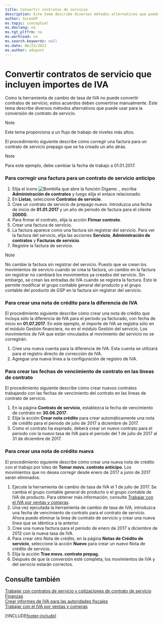 ```yaml
---
title: Convertir contratos de servicio
description: Este tema describe diversos métodos alternativos que puede usar para convertir contratos de servicio que incluyan importes de IVA.
author: SorenGP
ms.topic: conceptual
ms.devlang: na
ms.tgt_pltfrm: na
ms.workload: na
ms.search.keywords: null
ms.date: 06/23/2021
ms.author: edupont
---
```

# <a name="convert-service-contracts-that-include-vat-amounts"></a><a name="convert-service-contracts-that-include-vat-amounts"></a><a name="convert-service-contracts-that-include-vat-amounts"></a>Convertir contratos de servicio que incluyen importes de IVA
Como la herramienta de cambio de tasa de IVA no puede convertir contratos de servicio, estos acuerdos deben convertirse manualmente. Este tema describe diversos métodos alternativos que puede usar para la conversión de contrato de servicio.  

> [!NOTE]  
>  Este tema proporciona a un flujo de trabajo de niveles más altos.  

 El procedimiento siguiente describe cómo corregir una factura para un contrato de servicio prepago que se ha creado un año atrás.  

> [!NOTE]  
>  Para este ejemplo, debe cambiar la fecha de trabajo a 01.01.2017.  

### <a name="to-correct-an-invoice-for-a-prepaid-service-contract"></a><a name="to-correct-an-invoice-for-a-prepaid-service-contract"></a><a name="to-correct-an-invoice-for-a-prepaid-service-contract"></a>Para corregir una factura para un contrato de servicio anticipo
1. Elija el icono ![Bombilla que abre la función Dígame.](media/ui-search/search_small.png "Dígame qué desea hacer") , escriba **Administración de contratos** y luego elija el enlace relacionado.  
2. En **Listas**, seleccione **Contratos de servicio**.  
3. Cree un contrato de servicio de prepago nuevo. Introduzca una fecha de inicio de **01.01.2017** y un año de periodo de factura para el cliente **20000**.  
4. Para firmar el contrato, elija la acción **Firmar contrato**.  
5. Crear una factura de servicio.
6. La factura aparece como una factura sin registrar del servicio. Para ver la factura del servicio, elija las acciones **Servicio**, **Administración de contratos** y **Facturas de servicio**.  
7. Registre la factura de servicio.  

> [!NOTE]  
>  No cambie la factura sin registrar del servicio. Puesto que se crean los movimientos de servicio cuando se crea la factura, un cambio en la factura sin registrar no cambiará los movimientos ya creados del servicio. Sin embargo, se crean las entradas de IVA cuando se registra la factura. Esto le permite modificar el grupo contable general del producto y el grupo contable del producto de GSP en la factura sin registrar del servicio.  

### <a name="to-create-a-credit-memo-for-vat-difference"></a><a name="to-create-a-credit-memo-for-vat-difference"></a><a name="to-create-a-credit-memo-for-vat-difference"></a>Para crear una nota de crédito para la diferencia de IVA
El procedimiento siguiente describe cómo crear una nota de crédito que incluya sólo la diferencia de IVA para el periodo ya facturado, con fecha de inicio en **01.07.2017**. En este ejemplo, el importe de IVA se registra sólo en el módulo Gestión financiera, no en el módulo Gestión del servicio. Los movimientos de IVA que están vinculados al movimiento del servicio no se corregirán.  

1. Cree una nueva cuenta para la diferencia de IVA. Esta cuenta se utilizará para el registro directo de corrección de IVA.  
2. Agregue una nueva línea a la configuración de registro de IVA.  

### <a name="to-create-contract-expiration-dates-in-contract-lines"></a><a name="to-create-contract-expiration-dates-in-contract-lines"></a><a name="to-create-contract-expiration-dates-in-contract-lines"></a>Para crear las fechas de vencimiento de contrato en las líneas de contrato
El procedimiento siguiente describe cómo crear nuevos contratos trabajando con las fechas de vencimiento del contrato en las líneas de contrato de servicio.  

1. En la página **Contrato de servicio**, establezca la fecha de vencimiento de contrato en **30.06.2017**.  
2. Elija la acción **Crear nota crédito** para crear automáticamente una nota de crédito para el periodo de julio de 2017 a diciembre de 2017.  
3. Como el contrato ha expirado, deberá crear un nuevo contrato para el periodo con la nuevo tasa de IVA para el periodo del 1 de julio de 2017 al 31 de diciembre de 2017.  

### <a name="to-create-a-new-credit-memo"></a><a name="to-create-a-new-credit-memo"></a><a name="to-create-a-new-credit-memo"></a>Para crear una nota de crédito nueva
El procedimiento siguiente describe cómo crear una nueva nota de crédito con el trabajo por lotes de **Tomar movs. contrato anticipo**. Los movimientos que no desea corregir desde enero de 2017 a junio de 2017 serán eliminados.  

1. Ejecute la herramienta de cambio de tasa de IVA el 1 de julio de 2017. Se cambia el grupo contable general de producto o el grupo contable de IVA de producto. Para obtener más información, consulte [Trabajar con el IVA por ventas y compras](finance-work-with-vat.md).  
2. Una vez ejecutada la herramienta de cambio de tasa de IVA, introduzca una fecha de vencimiento de contrato para el contrato de servicio. Ahora puede eliminar la línea de contrato de servicio y crear una nueva línea que se idéntica a la anterior.  
3. Cree una nueva factura para el periodo de enero de 2017 a diciembre de 2012 con la nueva tasa de IVA.  
4. Para crear otro Nota de crédito, en la página **Notas de Crédito de servicio**, seleccione la acción **Nuevo** para crear un nuevo Nota de crédito de servicio.  
5. Elija la acción **Trae movs. contrato prepag.**  
6. Después de que la conversión esté completa, los movimientos de IVA y del servicio estarán correctos.  

## <a name="see-also"></a><a name="see-also"></a><a name="see-also"></a>Consulte también
[Trabajar con contratos de servicio y cotizaciones de contrato de servicio](service-how-to-create-service-contracts-and-service-contract-quotes.md)  
[Finanzas](finance.md)  
[Crear informes de IVA para las autoridades fiscales](finance-how-report-vat.md)  
[Trabajar con el IVA por ventas y compras](finance-work-with-vat.md)  


[!INCLUDE[footer-include](includes/footer-banner.md)]
